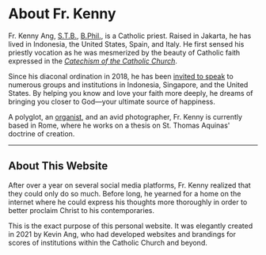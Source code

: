 # About Fr. Kenny

Fr. Kenny Ang, [S.T.B.](https://en.wikipedia.org/wiki/Bachelor_of_Sacred_Theology), [B.Phil.](https://en.wikipedia.org/wiki/Bachelor_of_Philosophy), is a Catholic priest. Raised in Jakarta, he has lived in Indonesia, the United States, Spain, and Italy. He first sensed his priestly vocation as he was mesmerized by the beauty of Catholic faith expressed in the [_Catechism of the Catholic Church_](https://www.usccb.org/sites/default/files/flipbooks/catechism/).

Since his diaconal ordination in 2018, he has been [invited to speak](/invite/) to numerous groups and institutions in Indonesia, Singapore, and the United States. By helping you know and love your faith more deeply, he dreams of bringing you closer to God—your ultimate source of happiness.

A polyglot, an [organist](https://www.youtube.com/watch?v=hygsiL9X_BY), and an avid photographer, Fr. Kenny is currently based in Rome, where he works on a thesis on St. Thomas Aquinas' doctrine of creation.

---

## About This Website

After over a year on several social media platforms, Fr. Kenny realized that they could only do so much. Before long, he yearned for a home on the internet where he could express his thoughts more thoroughly in order to better proclaim Christ to his contemporaries.

This is the exact purpose of this personal website. It was elegantly created in 2021 by Kevin Ang, who had developed websites and brandings for scores of institutions within the Catholic Church and beyond.
